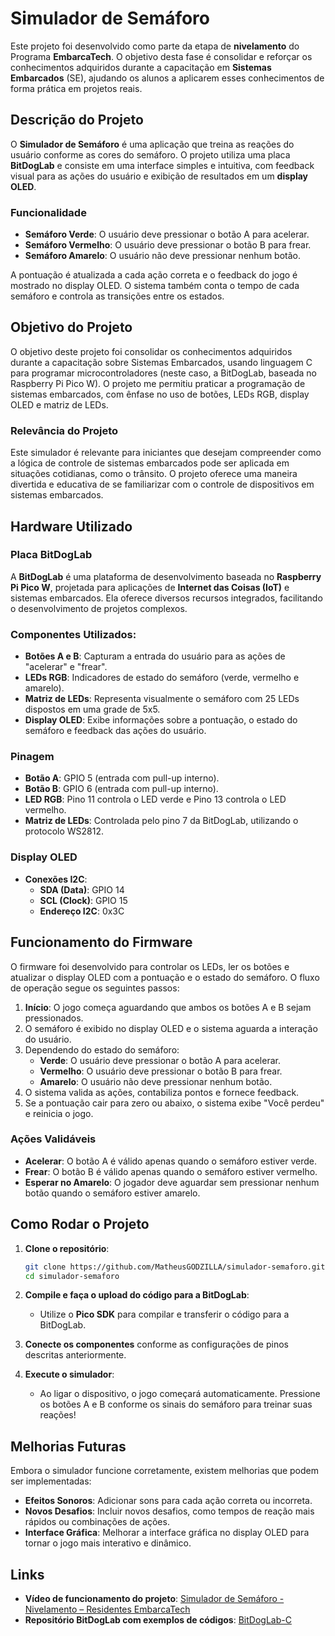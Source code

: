 # Simulador de Semáforo

Este projeto foi desenvolvido como parte da etapa de **nivelamento** do Programa **EmbarcaTech**. O objetivo desta fase é consolidar e reforçar os conhecimentos adquiridos durante a capacitação em **Sistemas Embarcados** (SE), ajudando os alunos a aplicarem esses conhecimentos de forma prática em projetos reais. 

## Descrição do Projeto

O **Simulador de Semáforo** é uma aplicação que treina as reações do usuário conforme as cores do semáforo. O projeto utiliza uma placa **BitDogLab** e consiste em uma interface simples e intuitiva, com feedback visual para as ações do usuário e exibição de resultados em um **display OLED**.

### Funcionalidade

- **Semáforo Verde**: O usuário deve pressionar o botão A para acelerar.
- **Semáforo Vermelho**: O usuário deve pressionar o botão B para frear.
- **Semáforo Amarelo**: O usuário não deve pressionar nenhum botão.

A pontuação é atualizada a cada ação correta e o feedback do jogo é mostrado no display OLED. O sistema também conta o tempo de cada semáforo e controla as transições entre os estados.

## Objetivo do Projeto

O objetivo deste projeto foi consolidar os conhecimentos adquiridos durante a capacitação sobre Sistemas Embarcados, usando linguagem C para programar microcontroladores (neste caso, a BitDogLab, baseada no Raspberry Pi Pico W). O projeto me permitiu praticar a programação de sistemas embarcados, com ênfase no uso de botões, LEDs RGB, display OLED e matriz de LEDs.

### Relevância do Projeto

Este simulador é relevante para iniciantes que desejam compreender como a lógica de controle de sistemas embarcados pode ser aplicada em situações cotidianas, como o trânsito. O projeto oferece uma maneira divertida e educativa de se familiarizar com o controle de dispositivos em sistemas embarcados.

## Hardware Utilizado

### Placa BitDogLab

A **BitDogLab** é uma plataforma de desenvolvimento baseada no **Raspberry Pi Pico W**, projetada para aplicações de **Internet das Coisas (IoT)** e sistemas embarcados. Ela oferece diversos recursos integrados, facilitando o desenvolvimento de projetos complexos.

### Componentes Utilizados:

- **Botões A e B**: Capturam a entrada do usuário para as ações de "acelerar" e "frear".
- **LEDs RGB**: Indicadores de estado do semáforo (verde, vermelho e amarelo).
- **Matriz de LEDs**: Representa visualmente o semáforo com 25 LEDs dispostos em uma grade de 5x5.
- **Display OLED**: Exibe informações sobre a pontuação, o estado do semáforo e feedback das ações do usuário.

### Pinagem

- **Botão A**: GPIO 5 (entrada com pull-up interno).
- **Botão B**: GPIO 6 (entrada com pull-up interno).
- **LED RGB**: Pino 11 controla o LED verde e Pino 13 controla o LED vermelho.
- **Matriz de LEDs**: Controlada pelo pino 7 da BitDogLab, utilizando o protocolo WS2812.

### Display OLED

- **Conexões I2C**:
  - **SDA (Data)**: GPIO 14
  - **SCL (Clock)**: GPIO 15
  - **Endereço I2C**: 0x3C

## Funcionamento do Firmware

O firmware foi desenvolvido para controlar os LEDs, ler os botões e atualizar o display OLED com a pontuação e o estado do semáforo. O fluxo de operação segue os seguintes passos:

1. **Início**: O jogo começa aguardando que ambos os botões A e B sejam pressionados.
2. O semáforo é exibido no display OLED e o sistema aguarda a interação do usuário.
3. Dependendo do estado do semáforo:
   - **Verde**: O usuário deve pressionar o botão A para acelerar.
   - **Vermelho**: O usuário deve pressionar o botão B para frear.
   - **Amarelo**: O usuário não deve pressionar nenhum botão.
4. O sistema valida as ações, contabiliza pontos e fornece feedback.
5. Se a pontuação cair para zero ou abaixo, o sistema exibe "Você perdeu" e reinicia o jogo.

### Ações Validáveis

- **Acelerar**: O botão A é válido apenas quando o semáforo estiver verde.
- **Frear**: O botão B é válido apenas quando o semáforo estiver vermelho.
- **Esperar no Amarelo**: O jogador deve aguardar sem pressionar nenhum botão quando o semáforo estiver amarelo.

## Como Rodar o Projeto

1. **Clone o repositório**:
    ```bash
    git clone https://github.com/MatheusGODZILLA/simulador-semaforo.git
    cd simulador-semaforo
    ```

2. **Compile e faça o upload do código para a BitDogLab**:
    - Utilize o **Pico SDK** para compilar e transferir o código para a BitDogLab.

3. **Conecte os componentes** conforme as configurações de pinos descritas anteriormente.

4. **Execute o simulador**:
    - Ao ligar o dispositivo, o jogo começará automaticamente. Pressione os botões A e B conforme os sinais do semáforo para treinar suas reações!

## Melhorias Futuras

Embora o simulador funcione corretamente, existem melhorias que podem ser implementadas:

- **Efeitos Sonoros**: Adicionar sons para cada ação correta ou incorreta.
- **Novos Desafios**: Incluir novos desafios, como tempos de reação mais rápidos ou combinações de ações.
- **Interface Gráfica**: Melhorar a interface gráfica no display OLED para tornar o jogo mais interativo e dinâmico.

## Links

- **Vídeo de funcionamento do projeto**: [Simulador de Semáforo - Nivelamento – Residentes EmbarcaTech](https://www.youtube.com/watch?v=Rn8ugAWXUa8)
- **Repositório BitDogLab com exemplos de códigos**: [BitDogLab-C](https://github.com/BitDogLab/BitDogLab-C)
